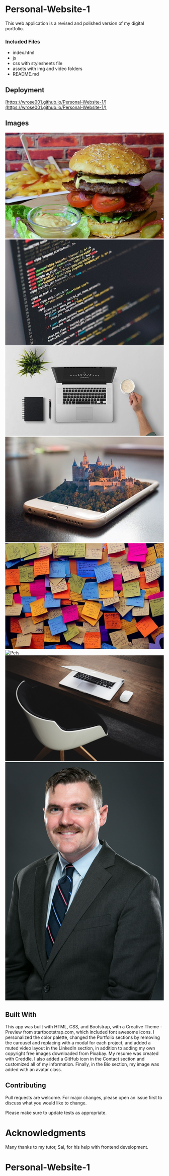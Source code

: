 # Personal-Website-1

This web application is a revised and polished version of my digital portfolio.

### Included Files

* index.html
* js
* css with stylesheets file
* assets with img and video folders
* README.md





## Deployment

[https://wrose001.github.io/Personal-Website-1/](https://wrose001.github.io/Personal-Website-1/)

## Images

![Burger](assets/img/portfolio/burger.jpg) 
![Code](assets/img/portfolio/code.jpg) 
![Laptop](assets/img/portfolio/laptop.jpg) 
![Mobile](assets/img/portfolio/mobile.jpg)
![Notes](assets/img/portfolio/notes.jpg) 
![Pets](assets/img/portfolio/pets.jpb) 
![Masthead](assets/img/bg-masthead.jpg)
![My Photo](assets/img/rose.png)   

## Built With

This app was built with HTML, CSS, and Bootstrap, with a Creative Theme - Preview from startbootstrap.com, which included font awesome icons. I personalized the color palette, changed the Portfolio sections by removing the carousel and replacing with a modal for each project, and added a muted video layout in the LinkedIn section, in addition to adding my own copyright free images downloaded from Pixabay. My resume was created with Creddle. I also added a GitHub icon in the Contact section and customized all of my information. Finally, in the Bio section, my image was added with an avatar class.

## Contributing

Pull requests are welcome. For major changes, please open an issue first to discuss what you would like to change.

Please make sure to update tests as appropriate.

# Acknowledgments

Many thanks to my tutor, Sai, for his help with frontend development.





# Personal-Website-1